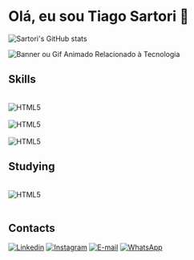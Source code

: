 # Olá, eu sou Tiago Sartori 👋

![Sartori's GitHub stats](https://github-readme-stats.vercel.app/api?username=TheSartori&show_icons=true&theme=highcontrast)

![Banner ou Gif Animado Relacionado à Tecnologia](https://media2.giphy.com/media/v1.Y2lkPTc5MGI3NjExMHZqNHV2ZW9sdWF1bTRmMjZiZGlueG9ncHNvOGE3dHZxaWY0OWY2YiZlcD12MV9pbnRlcm5hbF9naWZfYnlfaWQmY3Q9Zw/bGgsc5mWoryfgKBx1u/giphy.gif)

## Skills
<div style="display: inline_block"><br/>
    <img align="center" alt="HTML5" src="https://img.shields.io/badge/CSS-239120?&style=for-the-badge&logo=css3&logoColor=white"/>
</div>
<div style="display: inline_block"><br/>
    <img align="center" alt="HTML5" src="https://img.shields.io/badge/HTML5-E34F26?style=for-the-badge&logo=html5&logoColor=white"/>
    
</div> <div style="display: inline_block"><br/>
    <img align="center" alt="HTML5" src="https://img.shields.io/badge/JavaScript-323330?style=for-the-badge&logo=javascript&logoColor=F7DF1E"/>
</div>

## Studying
<div style="display: inline_block"><br/>
    <img align="center" alt="HTML5" src="https://img.shields.io/badge/Python-3776AB?style=for-the-badge&logo=python&logoColor=white"/>
</div>

<br/>

 ## Contacts

[![Linkedin](https://img.shields.io/badge/LinkedIn-0077B5?style=for-the-badge&logo=linkedin&logoColor=white)](https://www.linkedin.com/in/tiago-sartori-dev/) [![Instagram](https://img.shields.io/badge/Instagram-E4405F?style=for-the-badge&logo=instagram&logoColor=white)](https://www.instagram.com/the.sartori/) [![E-mail](https://img.shields.io/badge/Gmail-D14836?style=for-the-badge&logo=gmail&logoColor=white)](mailto:sartori_cf@hotmail.com) [![WhatsApp](https://img.shields.io/badge/WhatsApp-25D366?style=for-the-badge&logo=whatsapp&logoColor=white)](https://api.whatsapp.com/send?phone=47999309929)
